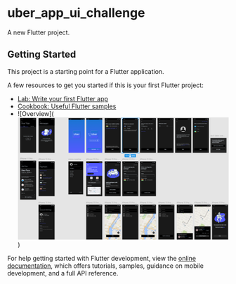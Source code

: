 # uber_app_ui_challenge

A new Flutter project.

## Getting Started

This project is a starting point for a Flutter application.

A few resources to get you started if this is your first Flutter project:

- [Lab: Write your first Flutter app](https://docs.flutter.dev/get-started/codelab)
- [Cookbook: Useful Flutter samples](https://docs.flutter.dev/cookbook)
- ![Overview](![Image Description](assets/images/project_overview.png)
  )

For help getting started with Flutter development, view the
[online documentation](https://docs.flutter.dev/), which offers tutorials,
samples, guidance on mobile development, and a full API reference.
